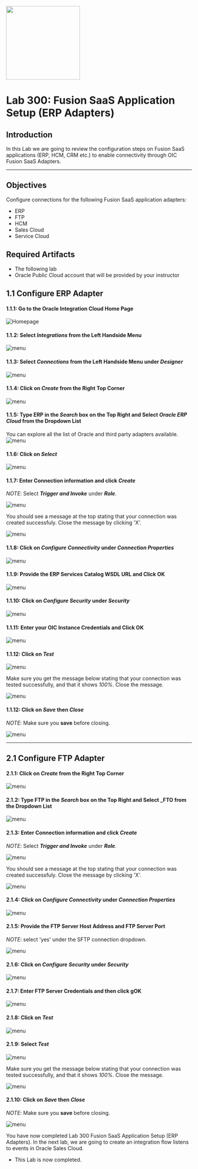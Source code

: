 <img class="float-right" src="images/j2c-logo.png" width="200">

# Lab 300: Fusion SaaS Application Setup (ERP Adapters)

## Introduction

In this Lab we are going to review the configuration steps on Fusion SaaS applications (ERP, HCM, CRM etc.) to enable connectivity through OIC Fusion SaaS Adapters.

---

## Objectives

Configure connections for the following Fusion SaaS application adapters:

- ERP
- FTP
- HCM
- Sales Cloud
- Service Cloud


## Required Artifacts

- The following lab
- Oracle Public Cloud account that will be provided by your instructor


## 1.1 Configure ERP Adapter
#### 1.1.1: Go to the Oracle Integration Cloud Home Page

![Homepage](images/300/image301.png)


#### 1.1.2: Select **_Integrations_** from the Left Handside Menu

![menu](images/300/image302.png)


#### 1.1.3: Select **_Connections_** from the Left Handside Menu under **_Designer_**
![menu](images/300/image303.png)


#### 1.1.4: Click on **_Create_** from the Right Top Corner 
![menu](images/300/image304.png)


#### 1.1.5: Type ERP in the **_Search_** box on the Top Right and Select **_Oracle ERP Cloud_** from the Dropdown List

You can explore all the list of Oracle and third party adapters available.
![menu](images/300/image304a.png)


#### 1.1.6: Click on **_Select_**
![menu](images/300/image305.png)


#### 1.1.7: Enter Connection information and click **_Create_**

_NOTE_: Select **_Trigger and Invoke_** under **_Role_**.

![menu](images/300/image306.png)

You should see a message at the top stating that your connection was created successfuly. Close the message by clicking 'X'.

![menu](images/300/image307.png)

#### 1.1.8: Click on **_Configure Connectivity_** under **_Connection Properties_**
![menu](images/300/image308.png)


#### 1.1.9: Provide the ERP Services Catalog WSDL URL and Click OK
![menu](images/300/image309.png)

#### 1.1.10: Click on **_Configure Security_** under **_Security_**
![menu](images/300/image310.png)

#### 1.1.11: Enter your OIC Instance Credentials and Click OK
![menu](images/300/image311.png)


#### 1.1.12: Click on **_Test_**
![menu](images/300/image312.png)

Make sure you get the message below stating that your connection was tested successfully, and that it shows _100%_. Close the message.

![menu](images/300/image313.png)


#### 1.1.12: Click on **_Save_** then **_Close_**

_NOTE_: Make sure you **save** before closing.

![menu](images/300/image313.png)

---

## 2.1 Configure FTP Adapter

#### 2.1.1: Click on **_Create_** from the Right Top Corner 
![menu](images/300/image401.png)


#### 2.1.2: Type FTP in the **_Search_** box on the Top Right and Select **_FTO** from the Dropdown List
![menu](images/300/image402.png)


#### 2.1.3: Enter Connection information and click **_Create_**

_NOTE_: Select **_Trigger and Invoke_** under **_Role_**.

![menu](images/300/image403.png)


You should see a message at the top stating that your connection was created successfuly. Close the message by clicking 'X'.

![menu](images/300/image404.png)

#### 2.1.4: Click on **_Configure Connectivity_** under **_Connection Properties_**
![menu](images/300/image405.png)


#### 2.1.5: Provide the FTP Server Host Address and FTP Server Port

_NOTE_: select 'yes' under the  SFTP connection dropdown.

![menu](images/300/image408.png)


#### 2.1.6: Click on **_Configure Security_** under **_Security_**
![menu](images/300/image407.png)

#### 2.1.7: Enter FTP Server Credentials and then click gOK
![menu](images/300/image409.png)


#### 2.1.8: Click on **_Test_**
![menu](images/300/image410.png) 


#### 2.1.9: Select **_Test_**
![menu](images/300/image411.png)

Make sure you get the message below stating that your connection was tested successfully, and that it shows _100%_. Close the message.

![menu](images/300/image412.png)


#### 2.1.10: Click on **_Save_** then **_Close_**

_NOTE_: Make sure you **save** before closing.

![menu](images/300/image413.png)

You have now completed Lab 300 Fusion SaaS Application Setup (ERP Adapters). In the next lab, we are going to create an integration flow listens to events in Oracle Sales Cloud.
 - This Lab is now completed.
